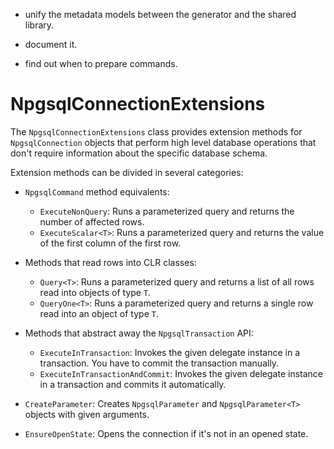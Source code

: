 
* unify the metadata models between the generator and the shared library.

* document it.

* find out when to prepare commands.




















































# NpgsqlConnectionExtensions

The `NpgsqlConnectionExtensions` class provides extension methods for `NpgsqlConnection` objects that perform high level database operations that don't require information about the specific database schema.

Extension methods can be divided in several categories: 

* `NpgsqlCommand` method equivalents:
  * `ExecuteNonQuery`: Runs a parameterized query and returns the number of affected rows.  
  * `ExecuteScalar<T>`: Runs a parameterized query and returns the value of the first column of the first row.


* Methods that read rows into CLR classes:
  * `Query<T>`: Runs a parameterized query and returns a list of all rows read into objects of type `T`.
  * `QueryOne<T>`: Runs a parameterized query and returns a single row read into an object of type `T`.


* Methods that abstract away the `NpgsqlTransaction` API:
  * `ExecuteInTransaction`: Invokes the given delegate instance in a transaction. You have to commit the transaction manually.
  * `ExecuteInTransactionAndCommit`: Invokes the given delegate instance in a transaction and commits it automatically.


* `CreateParameter`: Creates `NpgsqlParameter` and `NpgsqlParameter<T>` objects with given arguments.


* `EnsureOpenState`: Opens the connection if it's not in an opened state.
